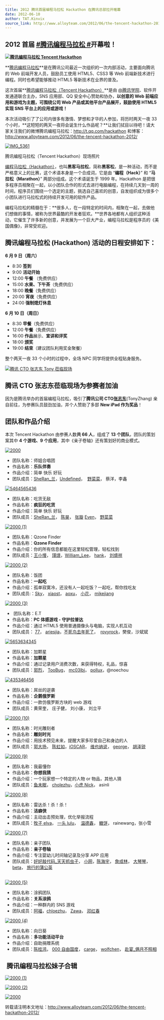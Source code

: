```yaml
---
title: 2012 腾讯首届编程马拉松 Hackathon 在腾讯总部拉开帷幕
date: 2012-06-10
author: TAT.Kinvix
source_link: http://www.alloyteam.com/2012/06/the-tencent-hackathon-2012/
---
```


<!-- {% raw %} - for jekyll -->

## 2012 首届 [#腾讯编程马拉松 #](http://k.t.qq.com/k/%E8%85%BE%E8%AE%AF%E7%BC%96%E7%A8%8B%E9%A9%AC%E6%8B%89%E6%9D%BE)开幕啦！

**[![](http://www.alloyteam.com/wp-content/uploads/2012/06/IMG_6440-1024x682.jpg "腾讯编程马拉松 Tencent Hackathon")](http://www.alloyteam.com/wp-content/uploads/2012/06/IMG_6440.jpg)**

**[腾讯编程马拉松](http://t.qq.com/hackathon)**是在腾讯公司最近一次组织的一次内部活动，主要面向腾讯的 Web 前端开发人员，鼓励员工使用 HTML5、CSS3 等 Web 前端新技术进行编程。同时也希望能够推动 HTML5 等新技术在业界的普及。

这次首届**[腾讯编程马拉松（Tencent Hackathon）](http://t.qq.com/hackathon)**是由 [@腾讯学院](http://e.t.qq.com/tencentacademy)、软件开发通道联合主办，SNS 应用部、QQ 安全中心赞助和协办，**以创意的 Web 前端应用和游戏为主题，可围绕公司 Web 产品或其他平台产品展开，鼓励使用 HTML5 实现 SNS 平台上的应用或游戏！**

本次活动吸引了了公司内很多有激情、梦想和才华的人参加，将历时两天一夜 33 个小时，**这短短的两天一夜将会诞生什么作品呢？**让我们拭目以待吧！请大家关注我们的微博腾讯编程马拉松：<http://t.qq.com/hackathon> 和博客：<http://www.alloyteam.com/2012/06/the-tencent-hackathon-2012/>

[](http://www.alloyteam.com/wp-content/uploads/2012/06/IMG_6635.jpg)[![](http://www.alloyteam.com/wp-content/uploads/2012/06/IMG_5361-1024x764.jpg "IMG_5361")](http://www.alloyteam.com/wp-content/uploads/2012/06/IMG_5361.jpg)

腾讯编程马拉松（Tencent Hackathon）现场照片

[编程马拉松（Hackathon）](http://zh.wikipedia.org/zh/Hackathon)，也叫**黑客马拉松**，简称**黑客松**，是一种活动，而不是严格意义上的比赛，这个术语本身是一个合成词，它是由 “**编程（Hack）**” 和 “**马拉松（Marathon）**” 两部分组成。这个术语诞生于 1999 年。Hackathon 是把很多程序员相聚在一起，以小团队合作的形式去进行电脑编程，在持续几天到一周的时间，程序员们围绕一个选定的主题，挑选自己喜欢的创意，自发组织成为很多个小团队进行马拉松式的持续开发可用的软件产品。

编程马拉松的精髓在于：**很多人，在一段特定的时间内，相聚在一起，去做他们想做的事情，被称为世界最酷的开发者狂欢。**世界各地都有人组织这种活动，它催生了许多新的创意，并发展为一个巨大产业，编程马拉松是程序员的《美国偶像》，非常受欢迎。

## 腾讯编程马拉松 (Hackathon) 活动的日程安排如下：

**6 月 9 日（周六）**

-   8:30 **签到**
-   9:00 **活动开始**
-   12:00 **午餐** （免费供应）
-   15:00 **水果、下午茶**（免费供应）
-   18:00 **晚餐**（免费供应）
-   20:00 **宵夜**（免费供应）
-   24:00 **强制熄灯休息**

**6 月 10 日（周日）**

-   8:30 **早餐**（免费供应）
-   12:00 **午餐**（免费供应）
-   16:00 **作品**展示、**宣讲和评奖**
-   18:00 **颁奖**
-   19:00 **结束**（建议团队利用奖金聚餐）

整个两天一夜 33 个小时的过程中，全场 NPC 同学将提供全程贴身服务。

[![](http://www.alloyteam.com/wp-content/uploads/2012/06/IMG_6635-1024x682.jpg "腾讯 CTO 张志东 Tony 莅临现场")](http://www.alloyteam.com/wp-content/uploads/2012/06/IMG_6635.jpg)

## 腾讯 CTO 张志东莅临现场为参赛者加油

因为是腾讯举办的首届编程马拉松，吸引了**腾讯公司 CTO[张志东](http://t.qq.com/tony)**(TonyZhang) 亲自前往，为参赛队员鼓劲加油，并个人赞助了多部 **New iPad 作为奖品**！

## 团队和作品介绍

本次 Tencent Hackathon 由参赛人数**共 66 人**，组成了 **13 个团队**，团队的策划案其中 **4 个游戏、9 个应用**，其中《亲子卷轴》还有策划好的商业模式。

[![](http://www.alloyteam.com/wp-content/uploads/2012/06/2000.jpg "2000")](http://www.alloyteam.com/wp-content/uploads/2012/06/2000.jpg)

-   团队名称：师姐合唱团
-   作品名称：**乐队伴奏**
-   作品介绍：简单 快乐 好玩
-   团队成员：[SheRan\_兰](http://t.qq.com/lixiaolan "SheRan\_兰 (@lixiaolan)")，[Undefined](http://t.qq.com/majia0 "Undefined(@majia0)")，  [野菜菜](http://t.qq.com/iamwbq "野菜菜 (@iamwbq)")， 蔡洋，李鑫

[![](http://www.alloyteam.com/wp-content/uploads/2012/06/5464565436.jpg "5464565436")](http://www.alloyteam.com/wp-content/uploads/2012/06/5464565436.jpg)

-   团队名称：吃货无敌
-   作品名称：**疯狂的吃货**
-   作品介绍：简单 快乐 好玩
-   团队成员：[SheRan\_兰](http://t.qq.com/lixiaolan "SheRan\_兰 (@lixiaolan)")， [陈昊](http://t.qq.com/briuse "陈昊 (@briuse)")， [张璇](http://t.qq.com/libzhang) [Even](http://t.qq.com/HelloEven "Even(@HelloEven)")， [野菜菜](http://t.qq.com/iamwbq "野菜菜 (@iamwbq)")

[![](http://www.alloyteam.com/wp-content/uploads/2012/06/2000-1.jpg "2000 (1)")](http://www.alloyteam.com/wp-content/uploads/2012/06/2000-1.jpg)

-   团队名称：Qzone Finder
-   作品名称：**Qzone Finder**
-   作品介绍：你的所有信息都能在这里轻松管理，轻松找到
-   团队成员：[王小慢](http://t.qq.com/joltwang "王小慢 (@joltwang)")， [瑾璟](http://t.qq.com/sparks345 "瑾璟 (@sparks345)")，[William_Lee](http://t.qq.com/iTouch "William_Lee(@iTouch)")， [hank](http://t.qq.com/hankzhu "hank(@hankzhu)")， [刘盛祥](http://t.qq.com/sunxen "刘盛祥 (@sunxen)")

[![](http://www.alloyteam.com/wp-content/uploads/2012/06/2000-2.jpg "2000 (2)")](http://www.alloyteam.com/wp-content/uploads/2012/06/2000-2.jpg)

-   团队名称：饭团
-   作品名称：**一起吃**
-   作品介绍：孤单寂寞冷，还没有人一起吃饭？一起吃，帮你找吃友
-   团队成员:：[Sky](http://t.qq.com/skyzhou "Sky(@skyzhou)")， [xiaost](http://t.qq.com/xiaostone "xiaost(@xiaostone)")， [aoxu](http://t.qq.com/xatest "aoxu(@xatest)")， [小花](http://t.qq.com/xiaohuahua "小花 (@xiaohuahua)")， [mikejiang](http://t.qq.com/jiang_yansheng "mikejiang(@jiang_yansheng)")

[![](http://www.alloyteam.com/wp-content/uploads/2012/06/2000-3.jpg "2000 (3)")](http://www.alloyteam.com/wp-content/uploads/2012/06/2000-3.jpg)

-    团队名称：E.T
-   作品名称：**PC 体感游戏 - 守护拉普达**
-   作品介绍：通过 HTML5 使用普通摄像头与电脑，实现人机互动
-   团队成员： [77](http://t.qq.com/gulu77 "77(@gulu77)")， [ariesjia](http://t.qq.com/ariesjia "ariesjia(@ariesjia)")，[不死鸟去年死了](http://t.qq.com/namehard "不死鸟去年死了 (@namehard)")，  [rovyrock](http://t.qq.com/luo_zeyu "rovyrock(@luo_zeyu)")，樊俊，沙斌斌

[![](http://www.alloyteam.com/wp-content/uploads/2012/06/5653634345.jpg "5653634345")](http://www.alloyteam.com/wp-content/uploads/2012/06/5653634345.jpg)

-   团队名称：加颗星
-   作品名称：**加颗星**
-   作品介绍：通过记录用户消费次数，来获得特权，礼品，惊喜
-   团队成员：[郭烈](http://t.qq.com/guolie)， [TooBug](http://t.qq.com/TooBug "TooBug(@TooBug)")， [mc03lbj](http://t.qq.com/mc03lbj "mc03lbj(@mc03lbj)")， [pollux](http://t.qq.com/polluxli "pollux(@polluxli)")，@noechou

[![](http://www.alloyteam.com/wp-content/uploads/2012/06/435346456.jpg "435346456")](http://www.alloyteam.com/wp-content/uploads/2012/06/435346456.jpg)

-   团队名称：屌丝的逆袭
-   作品名称：**企鹅俄罗斯**
-   作品介绍：一款仿俄罗斯方块的 web 游戏
-   团队成员：黄荣奎， 庄子健， 刘小康， 刘立平

[![](http://www.alloyteam.com/wp-content/uploads/2012/06/2000-10.jpg "2000 (10)")](http://www.alloyteam.com/wp-content/uploads/2012/06/2000-10.jpg)

-   团队名称：时光雕刻者
-   作品名称：**雕刻时光**
-   作品介绍：用技术预见未来，提醒大家多珍爱自己和身边的人
-   团队成员：[郭大扬](http://t.qq.com/gdyszwddr "郭大扬 (@gdyszwddr)")， [陈虹如](http://t.qq.com/hongru_chen "陈虹如 (@hongru_chen)")，[iOSCAR](http://t.qq.com/moscartong "iOSCAR(@moscartong)")， [维也纳说](http://t.qq.com/amoxilin41 "维也纳说 (@amoxilin41)")， [george](http://t.qq.com/haitor "george(@haitor)")， [胡泽锐](http://t.qq.com/hertzhu)

[![](http://www.alloyteam.com/wp-content/uploads/2012/06/2000-9.jpg "2000 (9)")](http://www.alloyteam.com/wp-content/uploads/2012/06/2000-9.jpg)

-   团队名称：我最懂你
-   作品名称：**你想我猜**
-   作品介绍：一个玩家想一个特定的人物 or 物品，其他人猜
-   团队成员：[鱼未眠](http://t.qq.com/azrael "鱼未眠 (@azrael)")， [cholezhu](http://t.qq.com/chloezhu "chloezhu(@chloezhu)")，[小虎 Nick](http://t.qq.com/wanglianghu "小虎 Nick (@wanglianghu)")， asinli

[![](http://www.alloyteam.com/wp-content/uploads/2012/06/2000-8.jpg "2000 (8)")](http://www.alloyteam.com/wp-content/uploads/2012/06/2000-8.jpg)

-   团队名称：雷达杀！杀！杀！
-   作品名称：**洁癖侠**
-   作品介绍：主动出击预处理，优化举报流程
-   团队成员：[牧子 elva](http://t.qq.com/elvaxia1987)， [一头 lulu](http://t.qq.com/superlulu715 "一头 lulu (@superlulu715)")，  [温德鑫](http://t.qq.com/jackywdx1 "温德鑫 (@jackywdx1)")， [糖饼](http://t.qq.com/tangbin "糖饼 (@tangbin)")， rainewang，张小雪

[![](http://www.alloyteam.com/wp-content/uploads/2012/06/2000-7.jpg "2000 (7)")](http://www.alloyteam.com/wp-content/uploads/2012/06/2000-7.jpg)

-   团队名称：亲子团队
-   作品名称：**亲子卷轴**
-   作品介绍：专注婴幼儿时间轴记录及分享 APP 应用
-   团队成员：[好好敲代码\_天天抓虫子](http://t.qq.com/iptton)， [小网](http://t.qq.com/zwlijun "小网 (@zwlijun)")，[陈海宇](http://t.qq.com/haiyupeter "陈海宇 (@haiyupeter)")， [詹成林](http://t.qq.com/colin_zhan "詹成林 (@colin_zhan)")， [大琴琴](http://t.qq.com/lovelycollen)，[beta](http://t.qq.com/BetaWang "beta(@BetaWang)")， [旅行的蒲公英](http://t.qq.com/chemdemo "旅行的蒲公英 (@chemdemo)")

[  
](http://www.alloyteam.com/wp-content/uploads/2012/06/2000-7.jpg)[![](http://www.alloyteam.com/wp-content/uploads/2012/06/2000-5.jpg "2000 (5)")](http://www.alloyteam.com/wp-content/uploads/2012/06/2000-5.jpg)

-   团队名称：涂鸦团队
-   作品名称：**关系涂鸦**
-   作品介绍：一种群内的 SNS 游戏
-   团队成员：[阿福](http://t.qq.com/ahfuzhang)，[chloezhu](http://t.qq.com/chloezhu)， [Zawa](http://t.qq.com/zawaliang "Zawa(@zawaliang)")， [邓红春](http://t.qq.com/denghongchun "邓红春 (@denghongchun)")

[![](http://www.alloyteam.com/wp-content/uploads/2012/06/2000-4.jpg "2000 (4)")](http://www.alloyteam.com/wp-content/uploads/2012/06/2000-4.jpg)

-   团队名称：向日葵
-   作品名称：**多功能活动平台**
-   作品介绍：自助捐赠系统
-   团队成员：[陈桂鸿](http://t.qq.com/rehorn)， [000 自由国度](http://t.qq.com/mmplayer)， [carge](http://t.qq.com/icarge "carge(@icarge)")， [wolfchen](http://t.qq.com/wolfcyl "wolfchen(@wolfcyl)")， [赴宴\_俩月不照相](http://t.qq.com/Feast_Fu "赴宴\_俩月不照相 (@Feast_Fu)")

##  腾讯编程马拉松妹子合辑

[![](http://www.alloyteam.com/wp-content/uploads/2012/06/2000-1.png "2000 (1)")](http://www.alloyteam.com/wp-content/uploads/2012/06/2000-1.png)

[![](http://www.alloyteam.com/wp-content/uploads/2012/06/2000-2.png "2000 (2)")](http://www.alloyteam.com/wp-content/uploads/2012/06/2000-2.png)

[![](http://www.alloyteam.com/wp-content/uploads/2012/06/2000.png "2000")](http://www.alloyteam.com/wp-content/uploads/2012/06/2000.png)

转载请注明本文地址：<http://www.alloyteam.com/2012/06/the-tencent-hackathon-2012/>

<!-- {% endraw %} - for jekyll -->